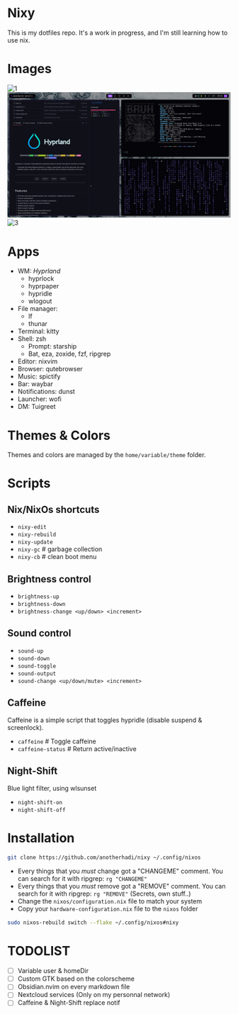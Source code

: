 # Nixy

This is my dotfiles repo. It's a work in progress, and I'm still learning how to use nix.

# Images

![1](img/1.png)
![2](img/2.png)
![3](img/3.png)

# Apps

- WM: *Hyprland*
  - hyprlock
  - hyprpaper
  - hypridle
  - wlogout
- File manager:
  - lf
  - thunar
- Terminal: kitty
- Shell: zsh
  - Prompt: starship
  - Bat, eza, zoxide, fzf, ripgrep
- Editor: nixvim
- Browser: qutebrowser
- Music: spictify
- Bar: waybar
- Notifications: dunst
- Launcher: wofi
- DM: Tuigreet

# Themes & Colors

Themes and colors are managed by the `home/variable/theme` folder.

# Scripts

## Nix/NixOs shortcuts

- `nixy-edit`
- `nixy-rebuild`
- `nixy-update`
- `nixy-gc` # garbage collection
- `nixy-cb` # clean boot menu

## Brightness control

- `brightness-up`
- `brightness-down`
- `brightness-change <up/down> <increment>`

## Sound control

- `sound-up`
- `sound-down`
- `sound-toggle`
- `sound-output`
- `sound-change <up/down/mute> <increment>`

## Caffeine

Caffeine is a simple script that toggles hypridle (disable suspend & screenlock).

- `caffeine` # Toggle caffeine
- `caffeine-status` # Return active/inactive

## Night-Shift

Blue light filter, using wlsunset

- `night-shift-on`
- `night-shift-off`

# Installation

```sh
git clone https://github.com/anotherhadi/nixy ~/.config/nixos
```

- Every things that you *must* change got a "CHANGEME" comment. You can search for it with ripgrep: `rg "CHANGEME"`
- Every things that you *must* remove got a "REMOVE" comment. You can search for it with ripgrep: `rg "REMOVE"` (Secrets, own stuff..)
- Change the `nixos/configuration.nix` file to match your system
- Copy your `hardware-configuration.nix` file to the `nixos` folder

```sh
sudo nixos-rebuild switch --flake ~/.config/nixos#nixy
```

# TODOLIST

- [ ] Variable user & homeDir
- [ ] Custom GTK based on the colorscheme
- [ ] Obsidian.nvim on every markdown file
- [ ] Nextcloud services (Only on my personnal network)
- [ ] Caffeine & Night-Shift replace notif
